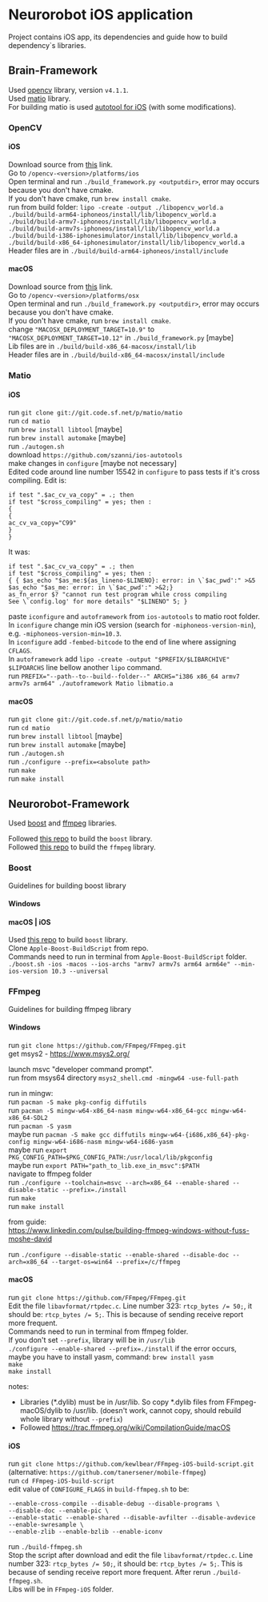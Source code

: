 # Neurorobot iOS application

Project contains iOS app, its dependencies and guide how to build dependency`s libraries.


## Brain-Framework
Used [opencv](https://opencv.org/) library, version `v4.1.1`.    
Used [matio](https://github.com/tbeu/matio) library.  
For building matio is used [autotool for iOS](https://github.com/szanni/ios-autotools) (with some modifications).    

### OpenCV

#### iOS

Download source from [this](https://opencv.org/releases/) link.    
Go to `/opencv-<version>/platforms/ios`  
Open terminal and run `./build_framework.py <outputdir>`, error may occurs because you don't have cmake.    
If you don't have cmake, run `brew install cmake`.  
run from build folder: `lipo -create -output ./libopencv_world.a ./build/build-arm64-iphoneos/install/lib/libopencv_world.a ./build/build-armv7-iphoneos/install/lib/libopencv_world.a ./build/build-armv7s-iphoneos/install/lib/libopencv_world.a ./build/build-i386-iphonesimulator/install/lib/libopencv_world.a ./build/build-x86_64-iphonesimulator/install/lib/libopencv_world.a`    
Header files are in `./build/build-arm64-iphoneos/install/include`

#### macOS

Download source from [this](https://opencv.org/releases/) link.    
Go to `/opencv-<version>/platforms/osx`  
Open terminal and run `./build_framework.py <outputdir>`, error may occurs because you don't have cmake.  
If you don't have cmake, run `brew install cmake`.  
change `"MACOSX_DEPLOYMENT_TARGET=10.9"` to `"MACOSX_DEPLOYMENT_TARGET=10.12"` in `./build_framework.py` [maybe]  
Lib files are in `./build/build-x86_64-macosx/install/lib`  
Header files are in `./build/build-x86_64-macosx/install/include`

### Matio

#### iOS

run `git clone git://git.code.sf.net/p/matio/matio`    
run `cd matio`  
run `brew install libtool` [maybe]  
run `brew install automake` [maybe]      
run `./autogen.sh`  
download `https://github.com/szanni/ios-autotools`  
make changes in `configure` [maybe not necessary]  
Edited code around line number 15542 in `configure` to pass tests if it's cross compiling. Edit is:    
```
if test ".$ac_cv_va_copy" = .; then
if test "$cross_compiling" = yes; then :
{ 
{
ac_cv_va_copy="C99" 
}
}
```
It was:
```
if test ".$ac_cv_va_copy" = .; then
if test "$cross_compiling" = yes; then :
{ { $as_echo "$as_me:${as_lineno-$LINENO}: error: in \`$ac_pwd':" >&5
$as_echo "$as_me: error: in \`$ac_pwd':" >&2;}
as_fn_error $? "cannot run test program while cross compiling
See \`config.log' for more details" "$LINENO" 5; }
```

paste `iconfigure` and `autoframework` from `ios-autotools` to matio root folder.  
In `iconfigure` change min iOS version (search for `-miphoneos-version-min`), e.g. `-miphoneos-version-min=10.3`.        
In `iconfigure` add `-fembed-bitcode` to the end of line where assigning `CFLAGS`.  
In `autoframework` add `lipo -create -output "$PREFIX/$LIBARCHIVE" $LIPOARCHS` line bellow another `lipo` command.  
run `PREFIX="--path--to--build--folder--" ARCHS="i386 x86_64 armv7 armv7s arm64" ./autoframework Matio libmatio.a`

#### macOS

run `git clone git://git.code.sf.net/p/matio/matio`    
run `cd matio`  
run `brew install libtool` [maybe]  
run `brew install automake` [maybe]      
run `./autogen.sh`  
run `./configure --prefix=<absolute path>`  
run `make`  
run `make install`  

## Neurorobot-Framework
Used [boost](https://www.boost.org) and [ffmpeg](https://www.ffmpeg.org) libraries.  

Followed [this repo](https://github.com/faithfracture/Apple-Boost-BuildScript) to build the `boost` library.  
Followed [this repo](https://github.com/kewlbear/FFmpeg-iOS-build-script) to build the `ffmpeg` library.  

### Boost
Guidelines for building boost library

#### Windows


#### macOS | iOS

Used [this repo](https://github.com/faithfracture/Apple-Boost-BuildScript) to build `boost` library.    
Clone `Apple-Boost-BuildScript` from repo.  
Commands need to run in terminal from `Apple-Boost-BuildScript` folder.    
`./boost.sh -ios -macos --ios-archs "armv7 armv7s arm64 arm64e" --min-ios-version 10.3 --universal`  

### FFmpeg
Guidelines for building ffmpeg library

#### Windows

run `git clone https://github.com/FFmpeg/FFmpeg.git`  
get msys2 - https://www.msys2.org/  

launch msvc "developer command prompt".  
run from msys64 directory `msys2_shell.cmd -mingw64 -use-full-path`  

run in mingw:  
run `pacman -S make pkg-config diffutils`  
run `pacman -S mingw-w64-x86_64-nasm mingw-w64-x86_64-gcc mingw-w64-x86_64-SDL2`    
run `pacman -S yasm`  
maybe run `pacman -S make gcc diffutils mingw-w64-{i686,x86_64}-pkg-config mingw-w64-i686-nasm mingw-w64-i686-yasm`    
maybe run `export PKG_CONFIG_PATH=$PKG_CONFIG_PATH:/usr/local/lib/pkgconfig`    
maybe run `export PATH="path_to_lib.exe_in_msvc":$PATH`    
navigate to ffmpeg folder  
run `./configure --toolchain=msvc --arch=x86_64 --enable-shared --disable-static --prefix=./install`    
run `make`  
run `make install`    


from guide:  
https://www.linkedin.com/pulse/building-ffmpeg-windows-without-fuss-moshe-david  


run `./configure --disable-static --enable-shared --disable-doc --arch=x86_64 --target-os=win64 --prefix=/c/ffmpeg`  





#### macOS

run `git clone https://github.com/FFmpeg/FFmpeg.git`  
Edit the file `libavformat/rtpdec.c`. Line number 323: `rtcp_bytes /= 50;`, it should be: `rtcp_bytes /= 5;`. This is because of sending receive report more frequent.    
Commands need to run in terminal from ffmpeg folder.  
If you don't set `--prefix`, library will be in `/usr/lib`  
`./configure --enable-shared --prefix=./install`
if the error occurs, maybe you have to install yasm, command: `brew install yasm`  
`make`  
`make install`    

notes:  
- Libraries (*.dylib) must be in /usr/lib. So copy *.dylib files from FFmpeg-macOS/dylib to /usr/lib. (doesn't work, cannot copy, should rebuild whole library without `--prefix`)  
- Followed https://trac.ffmpeg.org/wiki/CompilationGuide/macOS  

#### iOS 

run `git clone https://github.com/kewlbear/FFmpeg-iOS-build-script.git`
(alternative: `https://github.com/tanersener/mobile-ffmpeg`)  
run `cd FFmpeg-iOS-build-script`  
edit value of `CONFIGURE_FLAGS` in `build-ffmpeg.sh` to be:  
```
--enable-cross-compile --disable-debug --disable-programs \
--disable-doc --enable-pic \
--enable-static --enable-shared --disable-avfilter --disable-avdevice --enable-swresample \
--enable-zlib --enable-bzlib --enable-iconv
```

run `./build-ffmpeg.sh`  
Stop the script after download and edit the file `libavformat/rtpdec.c`. Line number 323: `rtcp_bytes /= 50;`, it should be: `rtcp_bytes /= 5;`. This is because of sending receive report more frequent. After rerun `./build-ffmpeg.sh`.     
Libs will be in `FFmpeg-iOS` folder.  

